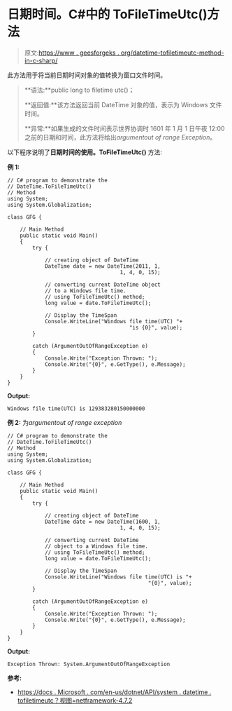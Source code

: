 # 日期时间。C#中的 ToFileTimeUtc()方法

> 原文:[https://www . geesforgeks . org/datetime-tofiletimeutc-method-in-c-sharp/](https://www.geeksforgeeks.org/datetime-tofiletimeutc-method-in-c-sharp/)

此方法用于将当前日期时间对象的值转换为窗口文件时间。

> **语法:**public long to filetime utc()；
> 
> **返回值:**该方法返回当前 DateTime 对象的值，表示为 Windows 文件时间。
> 
> **异常:**如果生成的文件时间表示世界协调时 1601 年 1 月 1 日午夜 12:00 之前的日期和时间，此方法将给出*argumentout of range Exception*。

以下程序说明了**日期时间的使用。ToFileTimeUtc()** 方法:

**例 1:**

```
// C# program to demonstrate the
// DateTime.ToFileTimeUtc()
// Method
using System;
using System.Globalization;

class GFG {

    // Main Method
    public static void Main()
    {
        try {

            // creating object of DateTime
            DateTime date = new DateTime(2011, 1,
                                    1, 4, 0, 15);

            // converting current DateTime object
            // to a Windows file time.
            // using ToFileTimeUtc() method;
            long value = date.ToFileTimeUtc();

            // Display the TimeSpan
            Console.WriteLine("Windows file time(UTC) "+
                                       "is {0}", value);
        }

        catch (ArgumentOutOfRangeException e) 
        {
            Console.Write("Exception Thrown: ");
            Console.Write("{0}", e.GetType(), e.Message);
        }
    }
}
```

**Output:**

```
Windows file time(UTC) is 129383280150000000

```

**例 2:** 为*argumentout of range exception*

```
// C# program to demonstrate the
// DateTime.ToFileTimeUtc()
// Method
using System;
using System.Globalization;

class GFG {

    // Main Method
    public static void Main()
    {
        try {

            // creating object of DateTime
            DateTime date = new DateTime(1600, 1,
                                    1, 4, 0, 15);

            // converting current DateTime 
            // object to a Windows file time.
            // using ToFileTimeUtc() method;
            long value = date.ToFileTimeUtc();

            // Display the TimeSpan
            Console.WriteLine("Windows file time(UTC) is "+
                                             "{0}", value);
        }

        catch (ArgumentOutOfRangeException e) 
        {
            Console.Write("Exception Thrown: ");
            Console.Write("{0}", e.GetType(), e.Message);
        }
    }
}
```

**Output:**

```
Exception Thrown: System.ArgumentOutOfRangeException

```

**参考:**

*   [https://docs . Microsoft . com/en-us/dotnet/API/system . datetime . tofiletimeutc？视图=netframework-4.7.2](https://docs.microsoft.com/en-us/dotnet/api/system.datetime.tofiletimeutc?view=netframework-4.7.2)